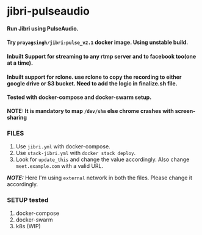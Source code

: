 # jibri-pulseaudio

#### Run Jibri using PulseAudio.

#### Try `prayagsingh/jibri:pulse_v2.1` docker image. Using unstable build. 

#### Inbuilt Support for streaming to any rtmp server and to facebook too(one at a time). 

#### Inbuilt support for rclone. use rclone to copy the recording to either google drive or S3 bucket. Need to add the logic in finalize.sh file. 

#### Tested with docker-compose and docker-swarm setup. 

**NOTE: It is mandatory to map `/dev/shm` else chrome crashes with screen-sharing**

### FILES

1. Use `jibri.yml` with docker-compose.
2. Use `stack-jibri.yml` with `docker stack deploy`.
3. Look for `update_this` and change the value accordingly. Also change `meet.example.com` with a valid URL.

***NOTE:*** Here I'm using `external` network in both the files. Please change it accordingly. 

### SETUP tested 
1. docker-compose 
2. docker-swarm
3. k8s (WIP)
